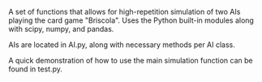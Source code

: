A set of functions that allows for high-repetition simulation of two AIs playing the card game "Briscola". Uses the Python built-in modules along with scipy, numpy, and pandas.

AIs are located in AI.py, along with necessary methods per AI class.

A quick demonstration of how to use the main simulation function can be found in test.py.
